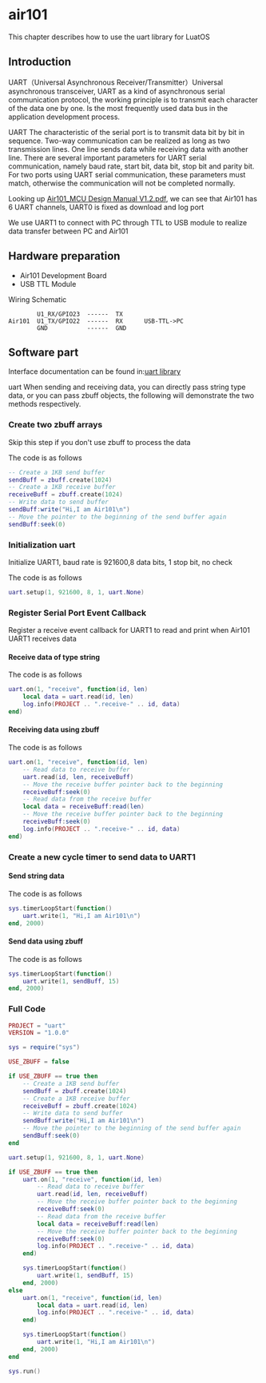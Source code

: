 # air101

This chapter describes how to use the uart library for LuatOS

## Introduction

UART（Universal Asynchronous Receiver/Transmitter）Universal asynchronous transceiver, UART as a kind of asynchronous serial communication protocol, the working principle is to transmit each character of the data one by one. Is the most frequently used data bus in the application development process.

UART The characteristic of the serial port is to transmit data bit by bit in sequence. Two-way communication can be realized as long as two transmission lines. One line sends data while receiving data with another line. There are several important parameters for UART serial communication, namely baud rate, start bit, data bit, stop bit and parity bit. For two ports using UART serial communication, these parameters must match, otherwise the communication will not be completed normally.

Looking up [Air101_MCU Design Manual V1.2.pdf](https://cdn.openluat-luatcommunity.openluat.com/attachment/20211202193606476_Air101_MCU设计手册V1.2.pdf), we can see that Air101 has 6 UART channels, UART0 is fixed as download and log port

We use UART1 to connect with PC through TTL to USB module to realize data transfer between PC and Air101

## Hardware preparation

+ Air101 Development Board
+ USB TTL Module

Wiring Schematic

```example
        U1_RX/GPIO23  ------  TX  
Air101  U1_TX/GPIO22  ------  RX      USB-TTL->PC
        GND           ------  GND
```

## Software part

Interface documentation can be found in:[uart library](https://wiki.luatos.org/api/uart.html)

uart When sending and receiving data, you can directly pass string type data, or you can pass zbuff objects, the following will demonstrate the two methods respectively.

### Create two zbuff arrays

Skip this step if you don't use zbuff to process the data

The code is as follows

```lua
-- Create a 1KB send buffer
sendBuff = zbuff.create(1024)
-- Create a 1KB receive buffer
receiveBuff = zbuff.create(1024)
-- Write data to send buffer
sendBuff:write("Hi,I am Air101\n")
-- Move the pointer to the beginning of the send buffer again
sendBuff:seek(0)
```

### Initialization uart

Initialize UART1, baud rate is 921600,8 data bits, 1 stop bit, no check

The code is as follows

```lua
uart.setup(1, 921600, 8, 1, uart.None)
```

### Register Serial Port Event Callback

Register a receive event callback for UART1 to read and print when Air101 UART1 receives data

#### Receive data of type string

The code is as follows

```lua
uart.on(1, "receive", function(id, len)
    local data = uart.read(id, len)
    log.info(PROJECT .. ".receive-" .. id, data)
end)

```

#### Receiving data using zbuff

The code is as follows

```lua
uart.on(1, "receive", function(id, len)
    -- Read data to receive buffer
    uart.read(id, len, receiveBuff)
    -- Move the receive buffer pointer back to the beginning
    receiveBuff:seek(0)
    -- Read data from the receive buffer
    local data = receiveBuff:read(len)
    -- Move the receive buffer pointer back to the beginning
    receiveBuff:seek(0)
    log.info(PROJECT .. ".receive-" .. id, data)
end)
```

### Create a new cycle timer to send data to UART1

#### Send string data

The code is as follows

```lua
sys.timerLoopStart(function()
    uart.write(1, "Hi,I am Air101\n")
end, 2000)
```

#### Send data using zbuff

The code is as follows

```lua
sys.timerLoopStart(function()
    uart.write(1, sendBuff, 15)
end, 2000)
```

### Full Code

```lua
PROJECT = "uart"
VERSION = "1.0.0"

sys = require("sys")

USE_ZBUFF = false

if USE_ZBUFF == true then
    -- Create a 1KB send buffer
    sendBuff = zbuff.create(1024)
    -- Create a 1KB receive buffer
    receiveBuff = zbuff.create(1024)
    -- Write data to send buffer
    sendBuff:write("Hi,I am Air101\n")
    -- Move the pointer to the beginning of the send buffer again
    sendBuff:seek(0)
end

uart.setup(1, 921600, 8, 1, uart.None)

if USE_ZBUFF == true then
    uart.on(1, "receive", function(id, len)
        -- Read data to receive buffer
        uart.read(id, len, receiveBuff)
        -- Move the receive buffer pointer back to the beginning
        receiveBuff:seek(0)
        -- Read data from the receive buffer
        local data = receiveBuff:read(len)
        -- Move the receive buffer pointer back to the beginning
        receiveBuff:seek(0)
        log.info(PROJECT .. ".receive-" .. id, data)
    end)

    sys.timerLoopStart(function()
        uart.write(1, sendBuff, 15)
    end, 2000)
else
    uart.on(1, "receive", function(id, len)
        local data = uart.read(id, len)
        log.info(PROJECT .. ".receive-" .. id, data)
    end)

    sys.timerLoopStart(function()
        uart.write(1, "Hi,I am Air101\n")
    end, 2000)
end

sys.run()

```
